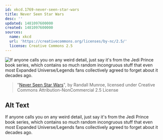 ```yaml
---
id: xkcd.1769-never-seen-star-wars
title: Never Seen Star Wars
desc: ''
updated: 1481097600000
created: 1481097600000
sources:
  name: xkcd
  url: 'https://creativecommons.org/licenses/by-nc/2.5/'
  license: Creative Commons 2.5
---
```

![If anyone calls you on any weird detail, just say it's from the Jedi Prince book series, which contains so much random incongruous stuff that even most Expanded Universe/Legends fans collectively agreed to forget about it decades ago.](https://imgs.xkcd.com/comics/never_seen_star_wars.png)
> "[Never Seen Star Wars](https://xkcd.com/1769/)", by Randall Munroe, licensed under Creative Commons Attribution-NonCommercial 2.5 License

## Alt Text
If anyone calls you on any weird detail, just say it's from the Jedi Prince book series, which contains so much random incongruous stuff that even most Expanded Universe/Legends fans collectively agreed to forget about it decades ago.
